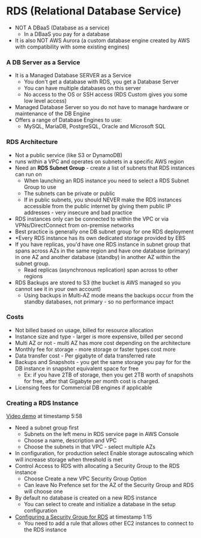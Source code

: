 # RDS (Relational Database Service)

- NOT A DBaaS (Database as a service)
  - In a DBaaS you pay for a database
- It is also NOT AWS Aurora (a custom database engine created by AWS with compatibility with some existing engines)

### A DB Server as a Service

- It is a Managed Database SERVER as a Service
  - You don't get a database with RDS, you get a Database Server
  - You can have multiple databases on this server
  - No access to the OS or SSH access (RDS Custom gives you some low level access)
- Managed Database Server so you do not have to manage hardware or maintenance of the DB Engine
- Offers a range of Database Engines to use:
  - MySQL, MariaDB, PostgreSQL, Oracle and Microsoft SQL

### RDS Architecture

- Not a public service (like S3 or DynamoDB)
- runs within a VPC and operates on subnets in a specific AWS region
- Need an **RDS Subnet Group** - create a list of subnets that RDS instances can run on
  - When launching an RDS instance you need to select a RDS Subnet Group to use
  - The subnets can be private or public
  - If in public subnets, you should NEVER make the RDS instances accessible from the public internet by giving them public IP addresses - very insecure and bad practice
- RDS instances only can be connected to within the VPC or via VPNs/DirectConnect from on-premise networks
- Best practice is generally one DB subnet group for one RDS deployment
- \*Every RDS instance has its own dedicated storage provided by EBS
- If you have replicas, you'd have one RDS instance in subnet group that spans across AZs in the same region and have one database (primary) in one AZ and another database (standby) in another AZ within the subnet group.
  - Read replicas (asynchronous replication) span across to other regions
- RDS Backups are stored to S3 (the bucket is AWS managed so you cannot see it in your own account)
  - Using backups in Multi-AZ mode means the backups occur from the standby databases, not primary - so no performance impact

### Costs

- Not billed based on usage, billed for resource allocation
- Instance size and type - larger is more expensive, billed per second
- Multi AZ or not - multi AZ has more cost depending on the architecture
- Monthly fee for storage - more storage or faster types cost more
- Data transfer cost - Per gigabyte of data transferred rate
- Backups and Snapshots - you get the same storage you pay for for the DB instance in snapshot equivalent space for free
  - Ex: if you have 2TB of storage, then you get 2TB worth of snapshots for free, after that Gigabyte per month cost is charged.
- Licensing fees for Commercial DB engines if applicable


### Creating a RDS Instance
[Video demo](https://learn.cantrill.io/courses/1101194/lectures/27894843) at timestamp 5:58
- Need a subnet group first
  - Subnets on the left menu in RDS service page in AWS Console
  - Choose a name, description and VPC
  - Choose the subnets in that VPC - select multiple AZs
- In configuration, for production select Enable storage autoscaling which will increase storage when threshold is met
- Control Access to RDS with allocating a Security Group to the RDS instance
  - Choose Create a new VPC Security Group Option
  - Can leave No Prefence set for the AZ of the Security Group and RDS will choose one
- By default no database is created on a new RDS instance
  - You can select to create and initialize a database in the setup configuration
- [Configuring a Security Group for RDS](https://learn.cantrill.io/courses/1101194/lectures/27894844) at timestamp 1:15
  - You need to add a rule that allows other EC2 instances to connect to the RDS instance
